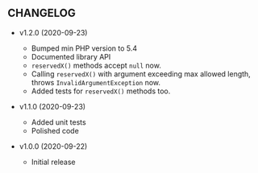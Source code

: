## CHANGELOG ##

* v1.2.0 (2020-09-23)
  - Bumped min PHP version to 5.4
  - Documented library API
  - `reservedX()` methods accept `null` now.
  - Calling `reservedX()` with argument exceeding max allowed length, throws `InvalidArgumentException` now.
  - Added tests for `reservedX()` methods too.

* v1.1.0 (2020-09-23)
  - Added unit tests
  - Polished code

* v1.0.0 (2020-09-22)
  - Initial release
